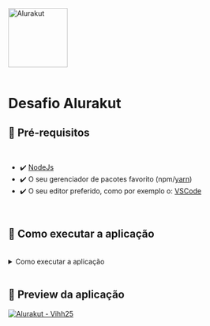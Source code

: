 <div>
  <img src="http://alurakut.vercel.app/logo.svg" alt="Alurakut" width="120px">
</div>
<br/>

# Desafio Alurakut

## 📝 Pré-requisitos
<br/>

- ✔️ [NodeJs](https://nodejs.org/en/)
- ✔️ O seu gerenciador de pacotes favorito (npm/[yarn](https://yarnpkg.com/getting-started))
- ✔️ O seu editor preferido, como por exemplo o: [VSCode](https://code.visualstudio.com/)

<br/>

## 🤙 Como executar a aplicação
<br/>
<details>
<summary>Como executar a aplicação</summary>
<br />

> 1 - Faça um clone do repositório
> 
> ```bash
> git clone https://github.com/vihh25/alurakut.git
> ```
> 
> 2 - Mude para o diretório do projeto:
> 
> ```bash
> cd alurakut
> ```
> 
> 3 - (Opcional) Caso esteja utilizando o VSCode, execute o seguinte comando para abrir o VSCode já na pasta do > projeto:
> 
> ```bash
> code .
> ```
> 
> 4 - Instale as dependências com o seu gerenciador de pacotes:
> 
> ```bash
> npm i
> ```
> 
> 5 - Execute o projeto:
> 
> ```bash
> npm run dev
> ```

</details>
<br/>

## 🌅 Preview da aplicação

<div>
  <a href='https://alurakut-vihh25.vercel.app/'>
    <img src="https://64.media.tumblr.com/17cc549bf9daacdb1b514dd3f40dfe1f/2cfc1e187c63b5cd-73/s1280x1920/8f992c6e29d8c69cff7d08259d448b7f1f3c835d.png" alt="Alurakut - Vihh25">
  </a>
</div>
